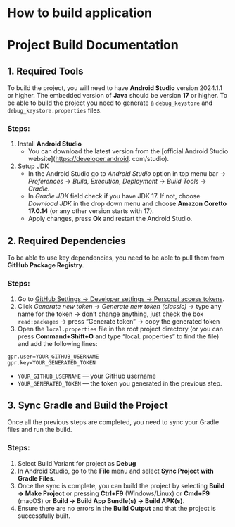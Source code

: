 # **How to build application**

# Project Build Documentation

## 1. Required Tools
To build the project, you will need to have **Android Studio** version 2024.1.1 or higher. The embedded version of **Java** should be version **17** or higher.
To be able to build the project you need to generate a `debug_keystore` and `debug_keystore.properties` files.

### Steps:
1. Install **Android Studio**
   - You can download the latest version from the [official Android Studio website](https://developer.android.
   com/studio).
2. Setup JDK
   - In the Android Studio go to *Android Studio* option in top menu bar -> *Preferences* -> *Build, Execution, 
      Deployment* -> *Build Tools* -> *Gradle*. 
   - In *Gradle JDK* field check if you have JDK 17. If not, choose *Download JDK* in the drop down menu and choose **Amazon Coretto 17.0.14**
   (or any other version starts with 17). 
   - Apply changes, press **Ok** and restart the Android Studio.

## 2. Required Dependencies
To be able to use key dependencies, you need to be able to pull them from **GitHub Package Registry**.

### Steps:
1. Go to [GitHub Settings → Developer settings → Personal access tokens](https://github.com/settings/tokens).
2. Click *Generate new token* -> *Generate new token (classic)* -> type any name for the token -> don’t change anything, just check the box `read:packages` -> press “Generate token” -> copy the generated token
3. Open the `local.properties` file in the root project directory (or you can press **Command+Shift+O** and type “local.
   properties” to find the file) and add the following lines:
  ```properties
  gpr.user=YOUR_GITHUB_USERNAME
  gpr.key=YOUR_GENERATED_TOKEN
  ```
   - `YOUR_GITHUB_USERNAME` — your GitHub username
   - `YOUR_GENERATED_TOKEN` — the token you generated in the previous step.

## 3. Sync Gradle and Build the Project
Once all the previous steps are completed, you need to sync your Gradle files and run the build.

### Steps:
1. Select Build Variant for project as **Debug**
2. In Android Studio, go to the **File** menu and select **Sync Project with Gradle Files**.
3. Once the sync is complete, you can build the project by selecting **Build → Make Project** or pressing **Ctrl+F9** (Windows/Linux) or **Cmd+F9** (macOS) or **Build → Build App Bundle(s) → Build APK(s)**.
4. Ensure there are no errors in the **Build Output** and that the project is successfully built.
